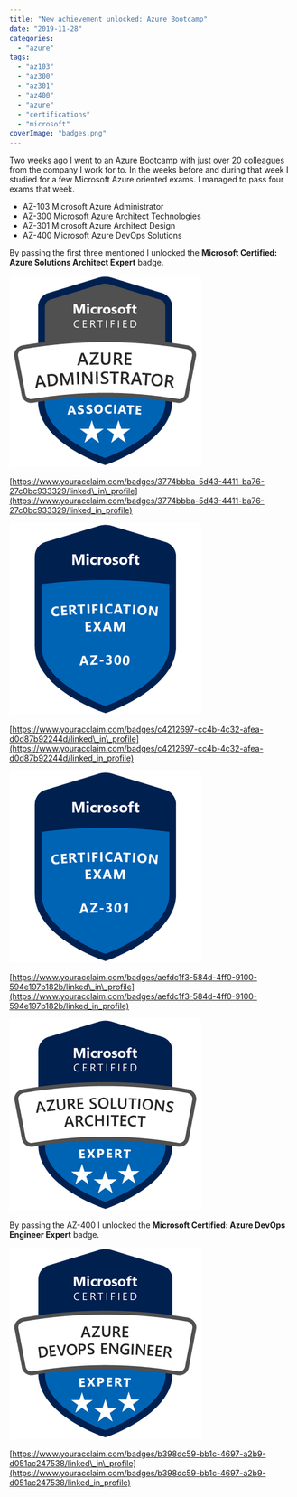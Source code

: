 ```yaml
---
title: "New achievement unlocked: Azure Bootcamp"
date: "2019-11-28"
categories: 
  - "azure"
tags: 
  - "az103"
  - "az300"
  - "az301"
  - "az400"
  - "azure"
  - "certifications"
  - "microsoft"
coverImage: "badges.png"
---
```


Two weeks ago I went to an Azure Bootcamp with just over 20 colleagues from the company I work for to. In the weeks before and during that week I studied for a few Microsoft Azure oriented exams. I managed to pass four exams that week.

- AZ-103 Microsoft Azure Administrator
- AZ-300 Microsoft Azure Architect Technologies
- AZ-301 Microsoft Azure Architect Design
- AZ-400 Microsoft Azure DevOps Solutions

By passing the first three mentioned I unlocked the **Microsoft Certified: Azure Solutions Architect Expert** badge.

![](images/azure-administrator-associate.png)

[https://www.youracclaim.com/badges/3774bbba-5d43-4411-ba76-27c0bc933329/linked\_in\_profile](https://www.youracclaim.com/badges/3774bbba-5d43-4411-ba76-27c0bc933329/linked_in_profile)

![](images/exam-az300-600x600.png)

[https://www.youracclaim.com/badges/c4212697-cc4b-4c32-afea-d0d87b92244d/linked\_in\_profile](https://www.youracclaim.com/badges/c4212697-cc4b-4c32-afea-d0d87b92244d/linked_in_profile)

![](images/exam-az301-600x600.png)

[https://www.youracclaim.com/badges/aefdc1f3-584d-4ff0-9100-594e197b182b/linked\_in\_profile](https://www.youracclaim.com/badges/aefdc1f3-584d-4ff0-9100-594e197b182b/linked_in_profile)

![](images/azure-solutions-architect-expert-600x600.png)

By passing the AZ-400 I unlocked the **Microsoft Certified: Azure DevOps Engineer Expert** badge.

![](images/azure-devops-engineer-expert-600x600.png)

[https://www.youracclaim.com/badges/b398dc59-bb1c-4697-a2b9-d051ac247538/linked\_in\_profile](https://www.youracclaim.com/badges/b398dc59-bb1c-4697-a2b9-d051ac247538/linked_in_profile)
